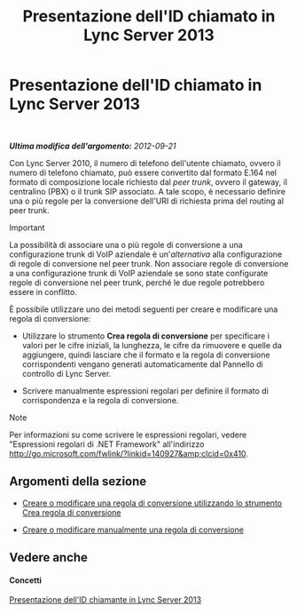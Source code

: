 ﻿---
title: Presentazione dell'ID chiamato in Lync Server 2013
TOCTitle: Presentazione dell'ID chiamato in Lync Server 2013
ms:assetid: cf6c6af5-3418-411e-a50b-7a9cf8e100d4
ms:mtpsurl: https://technet.microsoft.com/it-it/library/JJ721892(v=OCS.15)
ms:contentKeyID: 49887762
ms.date: 08/24/2015
mtps_version: v=OCS.15
ms.translationtype: HT
---

# Presentazione dell'ID chiamato in Lync Server 2013

 

_**Ultima modifica dell'argomento:** 2012-09-21_

Con Lync Server 2010, il numero di telefono dell'utente chiamato, ovvero il numero di telefono chiamato, può essere convertito dal formato E.164 nel formato di composizione locale richiesto dal *peer trunk*, ovvero il gateway, il centralino (PBX) o il trunk SIP associato. A tale scopo, è necessario definire una o più regole per la conversione dell'URI di richiesta prima del routing al peer trunk.

> [!important]  
> La possibilità di associare una o più regole di conversione a una configurazione trunk di VoIP aziendale è un'<em>alternativa</em> alla configurazione di regole di conversione nel peer trunk. Non associare regole di conversione a una configurazione trunk di VoIP aziendale se sono state configurate regole di conversione nel peer trunk, perché le due regole potrebbero essere in conflitto.

È possibile utilizzare uno dei metodi seguenti per creare e modificare una regola di conversione:

  - Utilizzare lo strumento **Crea regola di conversione** per specificare i valori per le cifre iniziali, la lunghezza, le cifre da rimuovere e quelle da aggiungere, quindi lasciare che il formato e la regola di conversione corrispondenti vengano generati automaticamente dal Pannello di controllo di Lync Server.

  - Scrivere manualmente espressioni regolari per definire il formato di corrispondenza e la regola di conversione.


> [!NOTE]
> Per informazioni su come scrivere le espressioni regolari, vedere "Espressioni regolari di .NET Framework" all'indirizzo <A class=uri href="http://go.microsoft.com/fwlink/?linkid=140927%26clcid=0x410">http://go.microsoft.com/fwlink/?linkid=140927&amp;clcid=0x410</A>.



## Argomenti della sezione

  - [Creare o modificare una regola di conversione utilizzando lo strumento Crea regola di conversione](lync-server-2013-create-or-modify-a-translation-rule-by-using-the-build-a-translation-rule-tool.md)

  - [Creare o modificare manualmente una regola di conversione](lync-server-2013-create-or-modify-a-translation-rule-manually.md)

## Vedere anche

#### Concetti

[Presentazione dell'ID chiamante in Lync Server 2013](lync-server-2013-caller-id-presentation.md)

